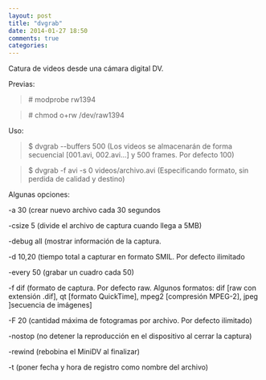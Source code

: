 ```yaml
---
layout: post
title: "dvgrab"
date: 2014-01-27 18:50
comments: true
categories: 
---
```

Catura de videos desde una cámara digital DV.

Previas:

>\# modprobe rw1394

>\# chmod o+rw /dev/raw1394

Uso:

>$ dvgrab --buffers 500 (Los videos se almacenarán de forma secuencial [001.avi, 002.avi...] y 500 frames. Por defecto 100)

>$ dvgrab -f avi -s 0 videos/archivo.avi (Especificando formato, sin perdida de calidad y destino)

Algunas opciones:

-a 30 (crear nuevo archivo cada 30 segundos

-csize 5 (divide el archivo de captura cuando llega a 5MB)

-debug all (mostrar información de la captura.

-d 10,20 (tiempo total a capturar en formato SMIL. Por defecto ilimitado

-every 50 (grabar un cuadro cada 50)

-f dif (formato de captura. Por defecto raw. Algunos formatos: dif [raw con extensión .dif], qt [formato QuickTime], mpeg2 [compresión MPEG-2], jpeg ]secuencia de imágenes]

-F 20 (cantidad máxima de fotogramas por archivo. Por defecto ilimitado)

-nostop (no detener la reproducción en el dispositivo al cerrar la captura)

-rewind (rebobina el MiniDV al finalizar)

-t (poner fecha y hora de registro como nombre del archivo)

